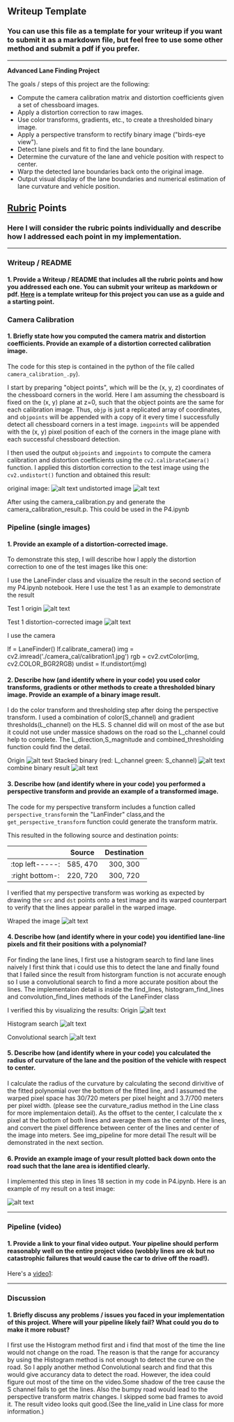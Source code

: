 ## Writeup Template

### You can use this file as a template for your writeup if you want to submit it as a markdown file, but feel free to use some other method and submit a pdf if you prefer.

---

**Advanced Lane Finding Project**

The goals / steps of this project are the following:

* Compute the camera calibration matrix and distortion coefficients given a set of chessboard images.
* Apply a distortion correction to raw images.
* Use color transforms, gradients, etc., to create a thresholded binary image.
* Apply a perspective transform to rectify binary image ("birds-eye view").
* Detect lane pixels and fit to find the lane boundary.
* Determine the curvature of the lane and vehicle position with respect to center.
* Warp the detected lane boundaries back onto the original image.
* Output visual display of the lane boundaries and numerical estimation of lane curvature and vehicle position.

[//]: # (Image References)

[image1]: ./output_images/chessboard_original.jpg "origin"
[image2]: ./output_images/chessboard_undistort.jpg "Undistorted"
[image3]: ./output_images/origin.jpg "origin"
[image4]: ./output_images/undistorted_image.jpg "Undistorted"
[image5]: ./output_images/rgb_warped.jpg "Warp Example"
[image6]: ./output_images/color_stack.jpg
[image7]: ./output_images/combined_binary.jpg
[image8]: ./output_images/visualize_hist_search.jpg "Histogram search"
[image9]: ./output_images/visualize_conv_search.jpg "Convolutional search"
[image10]: ./output_images/curvature_radius.jpg "snapshoot_for_vehicle"

[video1]: ./result.mp4 "Video"

## [Rubric](https://review.udacity.com/#!/rubrics/571/view) Points

### Here I will consider the rubric points individually and describe how I addressed each point in my implementation.  

---

### Writeup / README

#### 1. Provide a Writeup / README that includes all the rubric points and how you addressed each one.  You can submit your writeup as markdown or pdf.  [Here](https://github.com/udacity/CarND-Advanced-Lane-Lines/blob/master/writeup_template.md) is a template writeup for this project you can use as a guide and a starting point.  


### Camera Calibration

#### 1. Briefly state how you computed the camera matrix and distortion coefficients. Provide an example of a distortion corrected calibration image.

The code for this step is contained in the python of the file called `camera_calibration_.py`).  

I start by preparing "object points", which will be the (x, y, z) coordinates of the chessboard corners in the world. Here I am assuming the chessboard is fixed on the (x, y) plane at z=0, such that the object points are the same for each calibration image.  Thus, `objp` is just a replicated array of coordinates, and `objpoints` will be appended with a copy of it every time I successfully detect all chessboard corners in a test image.  `imgpoints` will be appended with the (x, y) pixel position of each of the corners in the image plane with each successful chessboard detection.  

I then used the output `objpoints` and `imgpoints` to compute the camera calibration and distortion coefficients using the `cv2.calibrateCamera()` function.  I applied this distortion correction to the test image using the `cv2.undistort()` function and obtained this result: 

original image:
![alt text][image1]
undistorted image
![alt text][image2]

After using the camera_calibration.py and generate the camera_calibration_result.p. This could be used in the P4.ipynb

### Pipeline (single images)

#### 1. Provide an example of a distortion-corrected image.

To demonstrate this step, I will describe how I apply the distortion correction to one of the test images like this one:

I use the LaneFinder class and visualize the result in the second section of my P4.ipynb notebook. Here I use the test 1 as an example to demonstrate the result

Test 1 origin
![alt text][image3]

Test 1 distortion-corrected image
![alt text][image4]

I use the camera 

lf = LaneFinder()
lf.calibrate_camera()
img = cv2.imread('./camera_cal/calibration1.jpg')
rgb = cv2.cvtColor(img, cv2.COLOR_BGR2RGB)
undist = lf.undistort(img)



#### 2. Describe how (and identify where in your code) you used color transforms, gradients or other methods to create a thresholded binary image.  Provide an example of a binary image result.

I do the color transform and thresholding step after doing the perspective transform.
I used a combination of color(S_channel) and gradient thresholds(L_channel) on the HLS. S channel did will on most of the ase but it could not use under massice shadows on the road so the L_channel could help to complete. The L_direction,S_magnitude and combined_thresholding function could find the detail.

Origin
![alt text][image5]
Stacked binary
(red: L_channel  green: S_channel)
![alt text][image6]
combine binary result
![alt text][image7]

#### 3. Describe how (and identify where in your code) you performed a perspective transform and provide an example of a transformed image.

The code for my perspective transform includes a function called `perspective_transform`in the "LanFinder" class,and the `get_perspective_transform` function could generate the transform matrix.

This resulted in the following source and destination points:

|               | Source        | Destination   | 
|:-------------:|:-------------:|:-------------:| 
|:top left-----:| 585, 470      | 300, 300        | 
|:right bottom-:| 220, 720      | 300, 720      |


I verified that my perspective transform was working as expected by drawing the `src` and `dst` points onto a test image and its warped counterpart to verify that the lines appear parallel in the warped image.

Wraped the image
![alt text][image5]

#### 4. Describe how (and identify where in your code) you identified lane-line pixels and fit their positions with a polynomial?

For finding the lane lines, I first use a histogram search to find lane lines naively I first think that i could use this to detect the lane and finally found that I failed since the result from historgram function is not accurate enough so I use a convolutional search to find a more accurate position about the lines. The implementaion detail is inside the find_lines, histogram_find_lines and convolution_find_lines methods of the LaneFinder class

I verified this by visualizing the results:
Origin
![alt text][image5]

Histogram search
![alt text][image8]

Convolutional search
![alt text][image9]

#### 5. Describe how (and identify where in your code) you calculated the radius of curvature of the lane and the position of the vehicle with respect to center.

I calculate the radius of the curvature by calculating the second dirivitive of the fitted polynomial over the bottom of the fitted line, and I assumed the warped pixel space has 30/720 meters per pixel height and 3.7/700 meters per pixel width. (please see the curvature_radius method in the Line class for more implementaion detail). As the offset to the center, I calculate the x pixel at the bottom of both lines and average them as the center of the lines, and convert the pixel difference between center of the lines and center of the image into meters. See img_pipeline for more detail The result will be demonstrated in the next section.

#### 6. Provide an example image of your result plotted back down onto the road such that the lane area is identified clearly.

I implemented this step in lines 18 section in my code in P4.ipynb. Here is an example of my result on a test image:

![alt text][image10]

---

### Pipeline (video)

#### 1. Provide a link to your final video output.  Your pipeline should perform reasonably well on the entire project video (wobbly lines are ok but no catastrophic failures that would cause the car to drive off the road!).

Here's a [video1]:

---

### Discussion

#### 1. Briefly discuss any problems / issues you faced in your implementation of this project.  Where will your pipeline likely fail?  What could you do to make it more robust?

I first use the Histogram method first and i find that most of the time the line would not change on the road. The reason is that the range for accurancy by using the Histogram method is not enough to detect the curve on the road. So I apply another method Convolutional search and find that this would give accurancy data to detect the road. However, the idea could figure out most of the time on the video.Some shadow of the tree cause the S channel fails to get the lines. Also the bumpy road would lead to the perspective transform matrix changes. I skipped some bad frames to avoid it. The result video looks quit good.(See the line_valid in Line class for more information.)
